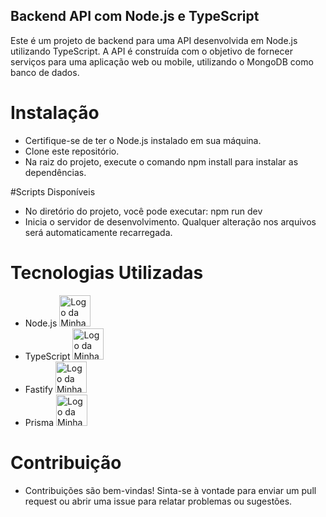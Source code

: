 ## Backend API com Node.js e TypeScript
Este é um projeto de backend para uma API desenvolvida em Node.js utilizando TypeScript. A API é construída com o objetivo de fornecer serviços para uma aplicação web ou mobile, utilizando o MongoDB como banco de dados.

# Instalação
- Certifique-se de ter o Node.js instalado em sua máquina.
- Clone este repositório.
- Na raiz do projeto, execute o comando npm install para instalar as dependências.

#Scripts Disponíveis
- No diretório do projeto, você pode executar:
  npm run dev
- Inicia o servidor de desenvolvimento. Qualquer alteração nos arquivos será automaticamente recarregada.

# Tecnologias Utilizadas
- Node.js <img src="./" alt="Logo da Minha Empresa" width="50" height="50">
- TypeScript <img src="https://exemplo.com/logo.png" alt="Logo da Minha Empresa" width="50" height="50">
- Fastify <img src="https://exemplo.com/logo.png" alt="Logo da Minha Empresa" width="50" height="50">
- Prisma <img src="https://exemplo.com/logo.png" alt="Logo da Minha Empresa" width="50" height="50">

# Contribuição
- Contribuições são bem-vindas! Sinta-se à vontade para enviar um pull request ou abrir uma issue para relatar problemas ou sugestões.
